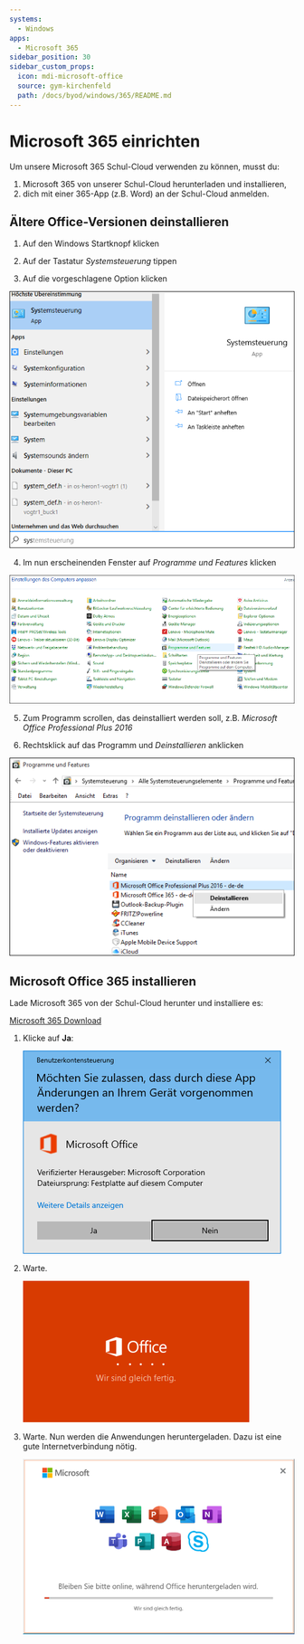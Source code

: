 ```yaml
---
systems:
  - Windows
apps:
  - Microsoft 365
sidebar_position: 30
sidebar_custom_props:
  icon: mdi-microsoft-office
  source: gym-kirchenfeld
  path: /docs/byod/windows/365/README.md
---
```


# Microsoft 365 einrichten



Um unsere Microsoft 365 Schul-Cloud verwenden zu können, musst du:

1. Microsoft 365 von unserer Schul-Cloud herunterladen und installieren,
2. dich mit einer 365-App (z.B. Word) an der Schul-Cloud anmelden.


## Ältere Office-Versionen deinstallieren

1. Auf den Windows Startknopf klicken

2. Auf der Tastatur _Systemsteuerung_ tippen

3. Auf die vorgeschlagene Option klicken

![](./images/office-deinstall02.png)

4. Im nun erscheinenden Fenster auf _Programme und Features_ klicken

![](./images/office-deinstall03.png)

5. Zum Programm scrollen, das deinstalliert werden soll, z.B. _Microsoft Office Professional Plus 2016_

6. Rechtsklick auf das Programm und _Deinstallieren_ anklicken

![](./images/office-deinstall04.png)



## Microsoft Office 365 installieren

Lade Microsoft 365 von der Schul-Cloud herunter und installiere es:

[Microsoft 365 Download][1]


1. Klicke auf __Ja__:

    ![](./office-1.png)

2. Warte.

    ![](./office-2.png)

3. Warte. Nun werden die Anwendungen heruntergeladen. Dazu ist eine gute Internetverbindung nötig.

    ![](./office-3.png)


[1]: https://portal.office.com/account#home
